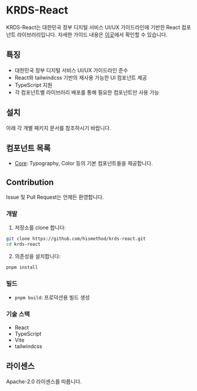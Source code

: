 # KRDS-React

KRDS-React는 대한민국 정부 디지털 서비스 UI/UX 가이드라인에 기반한 React 컴포넌트 라이브러리입니다. 자세한 가이드 내용은 [이곳](https://uiux.egovframe.go.kr/guide/index.html)에서 확인할 수 있습니다.

## 특징

- 대한민국 정부 디지털 서비스 UI/UX 가이드라인 준수
- React와 tailwindcss 기반의 재사용 가능한 UI 컴포넌트 제공
- TypeScript 지원
- 각 컴포넌트별 라이브러리 배포를 통해 필요한 컴포넌트만 사용 가능

## 설치

아래 각 개별 패키지 문서를 참조하시기 바랍니다.

## 컴포넌트 목록

- [Core](./packages/core/README.md): Typography, Color 등의 기본 컴포넌트들을 제공합니다.

## Contribution

Issue 및 Pull Request는 언제든 환영합니다.

### 개발

1. 저장소를 clone 합니다:

```bash
git clone https://github.com/hismethod/krds-react.git
cd krds-react
```

2. 의존성을 설치합니다:

```bash
pnpm install
```

### 빌드

- `pnpm build`: 프로덕션용 빌드 생성

### 기술 스택

- React
- TypeScript
- Vite
- tailwindcss

## 라이센스

Apache-2.0 라이센스를 따릅니다.
